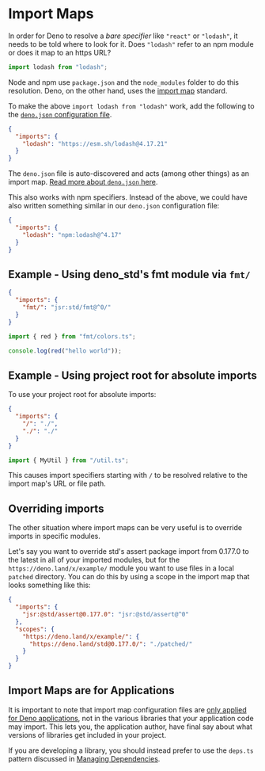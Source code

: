 # Import Maps

In order for Deno to resolve a _bare specifier_ like `"react"` or `"lodash"`, it
needs to be told where to look for it. Does `"lodash"` refer to an npm module or
does it map to an https URL?

```ts
import lodash from "lodash";
```

Node and npm use `package.json` and the `node_modules` folder to do this
resolution. Deno, on the other hand, uses the
[import map](https://github.com/WICG/import-maps) standard.

To make the above `import lodash from "lodash"` work, add the following to the
[`deno.json` configuration file](../getting_started/configuration_file.md).

```json
{
  "imports": {
    "lodash": "https://esm.sh/lodash@4.17.21"
  }
}
```

The `deno.json` file is auto-discovered and acts (among other things) as an
import map.
[Read more about `deno.json` here](../getting_started/configuration_file.md).

This also works with npm specifiers. Instead of the above, we could have also
written something similar in our `deno.json` configuration file:

```json
{
  "imports": {
    "lodash": "npm:lodash@^4.17"
  }
}
```

## Example - Using deno_std's fmt module via `fmt/`

```json title="deno.json"
{
  "imports": {
    "fmt/": "jsr:std/fmt@^0/"
  }
}
```

```ts title="color.ts"
import { red } from "fmt/colors.ts";

console.log(red("hello world"));
```

## Example - Using project root for absolute imports

To use your project root for absolute imports:

```json title="deno.json"
{
  "imports": {
    "/": "./",
    "./": "./"
  }
}
```

```ts title="main.ts"
import { MyUtil } from "/util.ts";
```

This causes import specifiers starting with `/` to be resolved relative to the
import map's URL or file path.

## Overriding imports

The other situation where import maps can be very useful is to override imports
in specific modules.

Let's say you want to override std's assert package import from 0.177.0 to the
latest in all of your imported modules, but for the
`https://deno.land/x/example/` module you want to use files in a local `patched`
directory. You can do this by using a scope in the import map that looks
something like this:

```json
{
  "imports": {
    "jsr:@std/assert@0.177.0": "jsr:@std/assert@^0"
  },
  "scopes": {
    "https://deno.land/x/example/": {
      "https://deno.land/std@0.177.0/": "./patched/"
    }
  }
}
```

## Import Maps are for Applications

It is important to note that import map configuration files are
[only applied for Deno applications][scope], not in the various libraries that
your application code may import. This lets you, the application author, have
final say about what versions of libraries get included in your project.

If you are developing a library, you should instead prefer to use the `deps.ts`
pattern discussed in [Managing Dependencies].

[scope]: https://github.com/WICG/import-maps#scope
[Managing Dependencies]: ../../tutorials/manage_dependencies.md
